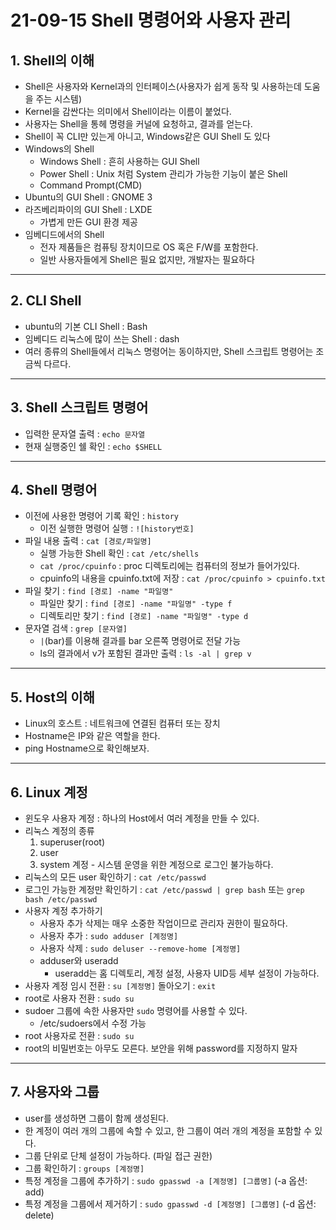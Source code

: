 # 21-09-15 Shell 명령어와 사용자 관리
## 1. Shell의 이해
* Shell은 사용자와 Kernel과의 인터페이스(사용자가 쉽게 동작 및 사용하는데 도움을 주는 시스템)
* Kernel을 감싼다는 의미에서 Shell이라는 이름이 붙었다.
* 사용자는 Shell을 통헤 명령을 커널에 요청하고, 결과를 얻는다.
* Shell이 꼭 CLI만 있는게 아니고, Windows같은 GUI Shell 도 있다
* Windows의 Shell
  * Windows Shell : 흔히 사용하는 GUI Shell
  * Power Shell : Unix 처럼 System 관리가 가능한 기능이 붙은 Shell
  * Command Prompt(CMD)
* Ubuntu의 GUI Shell : GNOME 3
* 라즈베리파이의 GUI Shell : LXDE
  * 가볍게 만든 GUI 환경 제공
* 임베디드에서의 Shell
  * 전자 제품들은 컴퓨팅 장치이므로 OS 혹은 F/W를 포함한다.
  * 일반 사용자들에게 Shell은 필요 없지만, 개발자는 필요하다
---
## 2. CLI Shell
* ubuntu의 기본 CLI Shell : Bash
* 임베디드 리눅스에 많이 쓰는 Shell : dash
* 여러 종류의 Shell들에서 리눅스 명령어는 동이하지만, Shell 스크립트 명령어는 조금씩 다르다.
---
## 3. Shell 스크립트 명령어
* 입력한 문자열 출력 : `echo 문자열`
* 현재 실행중인 쉘 확인 : `echo $SHELL`
---
## 4. Shell 명령어
* 이전에 사용한 명령어 기록 확인 : `history`
  * 이전 실행한 명령어 실행 : `![history번호]`
* 파일 내용 출력 : `cat [경로/파일명]`
  * 실행 가능한 Shell 확인 : `cat /etc/shells` 
  * `cat /proc/cpuinfo` : proc 디렉토리에는 컴퓨터의 정보가 들어가있다.
  * cpuinfo의 내용을 cpuinfo.txt에 저장 : `cat /proc/cpuinfo > cpuinfo.txt`
* 파일 찾기 : `find [경로] -name "파일명"`
  * 파일만 찾기 : `find [경로] -name "파일명" -type f` 
  * 디렉토리만 찾기 : `find [경로] -name "파일명" -type d`
* 문자열 검색 : `grep [문자열]`
  * `|`(bar)를 이용해 결과를 bar 오른쪽 명령어로 전달 가능
  * ls의 결과에서 v가 포함된 결과만 출력 : `ls -al | grep v`
---
## 5. Host의 이해
* Linux의 호스트 : 네트워크에 연결된 컴퓨터 또는 장치
* Hostname은 IP와 같은 역할을 한다.
* ping Hostname으로 확인해보자.
---
## 6. Linux 계정
* 윈도우 사용자 계정 : 하나의 Host에서 여러 계정을 만들 수 있다.
* 리눅스 계정의 종류
  1. superuser(root)
  2. user
  3. system 계정 - 시스템 운영을 위한 계정으로 로그인 불가능하다.
* 리눅스의 모든 user 확인하기 : `cat /etc/passwd`
* 로그인 가능한 계정만 확인하기 : `cat /etc/passwd | grep bash` 또는 `grep bash /etc/passwd`
* 사용자 계정 추가하기
  * 사용자 추가 삭제는 매우 소중한 작업이므로 관리자 권한이 필요하다.
  * 사용자 추가 : `sudo adduser [계정명]`
  * 사용자 삭제 : `sudo deluser --remove-home [계정명]`
  * adduser와 useradd
    * useradd는 홈 디렉토리, 계정 설정, 사용자 UID등 세부 설정이 가능하다.
* 사용자 계정 임시 전환 : `su [계정명]` 돌아오기 : `exit`
* root로 사용자 전환 : `sudo su`
* sudoer 그룹에 속한 사용자만 `sudo` 명령어를 사용할 수 있다.
  * /etc/sudoers에서 수정 가능
* root 사용자로 전환 : `sudo su`
* root의 비밀번호는 아무도 모른다. 보안을 위해 password를 지정하지 말자
---
## 7. 사용자와 그룹
* user를 생성하면 그룹이 함께 생성된다.
* 한 계정이 여러 개의 그룹에 속할 수 있고, 한 그룹이 여러 개의 계정을 포함할 수 있다.
* 그룹 단위로 단체 설정이 가능하다. (파일 접근 권한)
* 그룹 확인하기 : `groups [계정명]`
* 특정 계정을 그룹에 추가하기 : `sudo gpasswd -a [계정명] [그룹명]` (-a 옵션: add)
* 특정 계정을 그룹에서 제거하기 : `sudo gpasswd -d [계정명] [그룹명]` (-d 옵션: delete)
